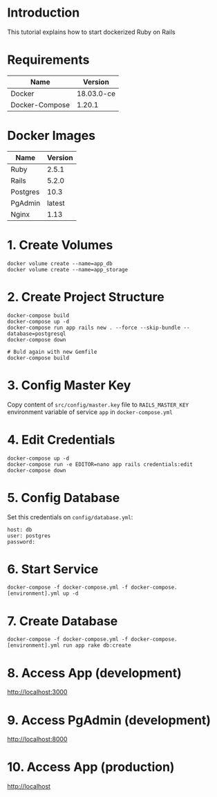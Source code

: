 # Introduction

This tutorial explains how to start dockerized Ruby on Rails

# Requirements

Name            | Version
----------------|-----------
Docker          | 18.03.0-ce
Docker-Compose  | 1.20.1

# Docker Images

Name            | Version
----------------|-----------
Ruby            | 2.5.1
Rails           | 5.2.0
Postgres        | 10.3
PgAdmin         | latest
Nginx           | 1.13

# 1. Create Volumes

```docker
docker volume create --name=app_db
docker volume create --name=app_storage
```

# 2. Create Project Structure

```docker
docker-compose build
docker-compose up -d
docker-compose run app rails new . --force --skip-bundle --database=postgresql
docker-compose down

# Buld again with new Gemfile
docker-compose build
```

# 3. Config Master Key

Copy content of ```src/config/master.key``` file to ```RAILS_MASTER_KEY``` environment variable of service ```app``` in ```docker-compose.yml```

# 4. Edit Credentials

```
docker-compose up -d
docker-compose run -e EDITOR=nano app rails credentials:edit
docker-compose down
````

# 5. Config Database

Set this credentials on ```config/database.yml```:

```
host: db
user: postgres
password:
```

# 6. Start Service

```docker
docker-compose -f docker-compose.yml -f docker-compose.[environment].yml up -d
```

# 7. Create Database

```docker
docker-compose -f docker-compose.yml -f docker-compose.[environment].yml run app rake db:create
```

# 8. Access App (development)

[http://localhost:3000](http://localhost:3000)

# 9. Access PgAdmin (development)

[http://localhost:8000](http://localhost:8000)

# 10. Access App (production)

[http://localhost](http://localhost)